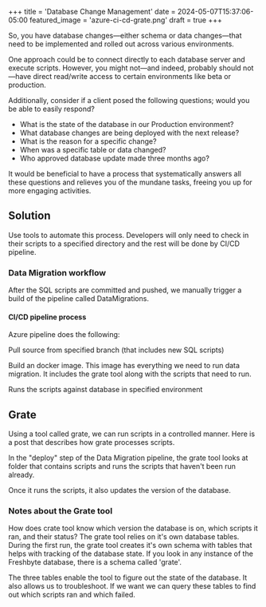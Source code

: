 +++
title = 'Database Change Management'
date = 2024-05-07T15:37:06-05:00
featured_image = 'azure-ci-cd-grate.png'
draft = true 
+++

So, you have database changes—either schema or data changes—that need to be implemented and rolled out across various environments.

One approach could be to connect directly to each database server and execute scripts. However, you might not—and indeed, probably should not—have direct read/write access to certain environments like beta or production.

Additionally, consider if a client posed the following questions; would you be able to easily respond?

- What is the state of the database in our Production environment?
- What database changes are being deployed with the next release?
- What is the reason for a specific change?
- When was a specific table or data changed?
- Who approved database update made three months ago?
 
It would be beneficial to have a process that systematically answers all these questions 
and relieves you of the mundane tasks, freeing you up for more engaging activities.



##  Solution



Use tools to automate this process.  Developers will only need to check in their scripts to a specified directory and the rest will be done by CI/CD pipeline.

### Data Migration workflow

After the SQL scripts are committed and pushed, we manually trigger a build of the pipeline called DataMigrations.

#### CI/CD pipeline process

Azure pipeline does the following:

Pull source from specified branch (that includes new SQL scripts)

Build an docker image. This image has everything we need to run data migration. It includes the grate tool along with the scripts that need to run.

Runs the scripts against database in specified environment

## Grate

Using a tool called grate, we can run scripts in a controlled manner. Here is a post that describes how grate processes scripts.

In the "deploy" step of the Data Migration pipeline, the grate tool looks at folder that contains scripts and runs the scripts that haven't been run already.



Once it runs the scripts, it also updates the version of the database.

### Notes about the Grate tool

How does crate tool know which version the database is on, which scripts it ran,  and their status?  The grate tool relies on it's own database tables. During the first run, the grate tool creates it's own schema with tables that helps with tracking of the database state. If you look in any instance of the Freshbyte database, there is a schema called 'grate'.



The three tables enable the tool to figure out the state of the database. It also allows us to troubleshoot. If we want we can query these tables to find out which scripts ran and which failed.

